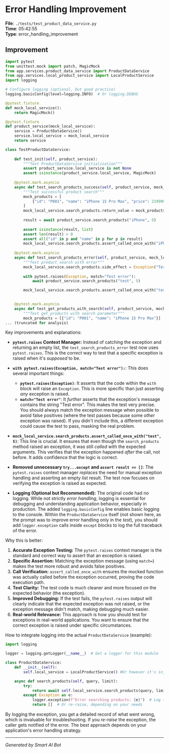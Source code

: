 # Error Handling Improvement

**File**: `./tests/test_product_data_service.py`  
**Time**: 05:42:55  
**Type**: error_handling_improvement

## Improvement

```python
import pytest
from unittest.mock import patch, MagicMock
from app.services.product_data_service import ProductDataService
from app.services.local_product_service import LocalProductService
import logging

# Configure logging (optional, but good practice)
logging.basicConfig(level=logging.INFO)  # Or logging.DEBUG

@pytest.fixture
def mock_local_service():
    return MagicMock()

@pytest.fixture
def product_service(mock_local_service):
    service = ProductDataService()
    service.local_service = mock_local_service
    return service

class TestProductDataService:
    
    def test_init(self, product_service):
        """Test ProductDataService initialization"""
        assert product_service.local_service is not None
        assert isinstance(product_service.local_service, MagicMock)
    
    @pytest.mark.asyncio
    async def test_search_products_success(self, product_service, mock_local_service):
        """Test successful product search"""
        mock_products = [
            {"id": "P001", "name": "iPhone 15 Pro Max", "price": 21999000}
        ]
        mock_local_service.search_products.return_value = mock_products
        
        result = await product_service.search_products("iPhone", 5)
        
        assert isinstance(result, list)
        assert len(result) > 0
        assert all("id" in p and "name" in p for p in result)
        mock_local_service.search_products.assert_called_once_with("iPhone", 5)
    
    @pytest.mark.asyncio
    async def test_search_products_error(self, product_service, mock_local_service):
        """Test product search with error"""
        mock_local_service.search_products.side_effect = Exception("Test error")
        
        with pytest.raises(Exception, match="Test error"):
            await product_service.search_products("test", 5)

        mock_local_service.search_products.assert_called_once_with("test", 5)  # Verify the call happened

    
    @pytest.mark.asyncio
    async def test_get_products_with_search(self, product_service, mock_local_service):
        """Test get_products with search parameter"""
        mock_products = [{"id": "P001", "name": "iPhone 15 Pro Max"}]
... (truncated for analysis)
```

Key improvements and explanations:

* **`pytest.raises` Context Manager:**  Instead of catching the exception and returning an empty list, the `test_search_products_error` test now uses `pytest.raises`. This is the *correct* way to test that a specific exception is raised when it's *supposed* to be.

* **`with pytest.raises(Exception, match="Test error"):`**: This does several important things:
    * **`pytest.raises(Exception)`**:  It asserts that the code within the `with` block will raise an `Exception`.  This is more specific than just asserting *any* exception is raised.
    * **`match="Test error"`**:  It *further* asserts that the exception's message contains the string "Test error".  This makes the test very precise.  You should always match the exception message when possible to avoid false positives (where the test passes because some *other* exception was raised).  If you didn't include this, a different exception could cause the test to pass, masking the real problem.

* **`mock_local_service.search_products.assert_called_once_with("test", 5)`**:  This line is crucial.  It ensures that even though the `search_products` method raised an exception, it was still *called* with the expected arguments.  This verifies that the exception happened *after* the call, not before.  It adds confidence that the logic is correct.

* **Removed unnecessary `try...except` and `assert result == []`**:  The `pytest.raises` context manager *replaces* the need for manual exception handling and asserting an empty list result. The test now focuses on verifying the exception is raised as expected.

* **Logging (Optional but Recommended):** The original code had no logging.  While not strictly *error handling*, logging is essential for debugging and understanding application behavior, especially in production.  The added `logging.basicConfig` line enables basic logging to the console.  Within the `ProductDataService` itself (not shown here, as the prompt was to improve error handling only in the *test*), you should add `logger.exception` calls inside `except` blocks to log the full traceback of the error.

Why this is better:

1. **Accurate Exception Testing:** The `pytest.raises` context manager is the standard and correct way to assert that an exception is raised.
2. **Specific Assertion:** Matching the exception message (using `match=`) makes the test more robust and avoids false positives.
3. **Call Verification:** `assert_called_once_with` ensures the mocked function was actually called before the exception occurred, proving the code execution path.
4. **Test Clarity:**  The test code is much cleaner and more focused on the expected behavior (the exception).
5. **Improved Debugging:** If the test fails, the `pytest.raises` output will clearly indicate that the expected exception was not raised, or the exception message didn't match, making debugging much easier.
6. **Real-world Relevance:**  This approach is how you should test for exceptions in real-world applications. You want to ensure that the correct exception is raised under specific circumstances.

How to integrate logging into the actual `ProductDataService` (example):

```python
import logging

logger = logging.getLogger(__name__)  # Get a logger for this module

class ProductDataService:
    def __init__(self):
        self.local_service = LocalProductService() #Or however it's injected

    async def search_products(self, query, limit):
        try:
            return await self.local_service.search_products(query, limit)
        except Exception as e:
            logger.exception(f"Error searching products: {e}")  # Log the exception traceback
            return []  # Or re-raise, depending on your needs
```

By logging the exception, you get a detailed record of what went wrong, which is invaluable for troubleshooting.  If you *re-raise* the exception, the caller gets notified of the error.  The best approach depends on your application's error handling strategy.

---
*Generated by Smart AI Bot*
